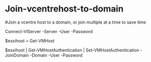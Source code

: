 # Join-vcentrehost-to-domain
#Join a vcentre host to a domain, or join multiple at a time to save time


Connect-VIServer -Server <vcentrename> -User <username> -Password <password>

$esxihost = Get-VMHost <hostname>

$esxihost | Get-VMHostAuthentication | Set-VMHostAuthentication -JoinDomain -Domain <domain name> -User <username> -Password <password>
